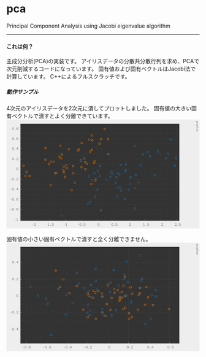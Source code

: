 # pca

Principal Component Analysis using Jacobi eigenvalue algorithm

---

#### これは何？

主成分分析(PCA)の実装です。
アイリスデータの分散共分散行列を求め、PCAで次元削減するコードになっています。
固有値および固有ベクトルはJacobi法で計算しています。
C++によるフルスクラッチです。

##### 動作サンプル

4次元のアイリスデータを2次元に潰してプロットしました。
固有値の大きい固有ベクトルで潰すとよく分離できています。
![](images/plot1.png)

固有値の小さい固有ベクトルで潰すと全く分離できません。
![](images/plot2.png)
